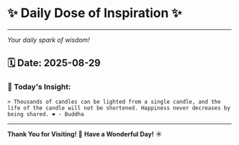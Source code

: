 # ✨ Daily Dose of Inspiration ✨

--- 

_Your daily spark of wisdom!_

## 🗓️ Date: **2025-08-29**

### 💬 Today's Insight:
```
> Thousands of candles can be lighted from a single candle, and the life of the candle will not be shortened. Happiness never decreases by being shared. ❤️ - Buddha
```

--- 

**Thank You for Visiting!** 🙏
**Have a Wonderful Day!** ☀️
